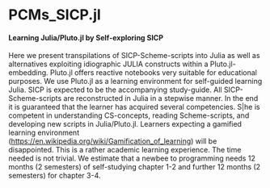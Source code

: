 # PCMs_SICP.jl
#### Learning Julia/Pluto.jl by Self-exploring SICP
Here we present transpilations of SICP-Scheme-scripts into Julia as well as alternatives exploiting idiographic JULIA constructs within a Pluto.jl-embedding. Pluto.jl offers reactive notebooks very suitable for educational purposes. We use Pluto.jl as a learning environment for self-guided learning Julia. SICP is expected to be the accompanying study-guide. All SICP-Scheme-scripts are reconstructed in Julia in a stepwise manner. In the end it is guaranteed that the learner has acquired several competencies. S|he is competent in understanding CS-concepts, reading Scheme-scripts, and developing new scripts in Julia/Pluto.jl. Learners expecting a gamified learning environment (https://en.wikipedia.org/wiki/Gamification_of_learning) will be disappointed. This is a rather academic learning experience. The time needed is not trivial. We estimate that a newbee to programming needs 12 months (2 semesters) of self-studying chapter 1-2 and further 12 months (2 semesters) for chapter 3-4.
